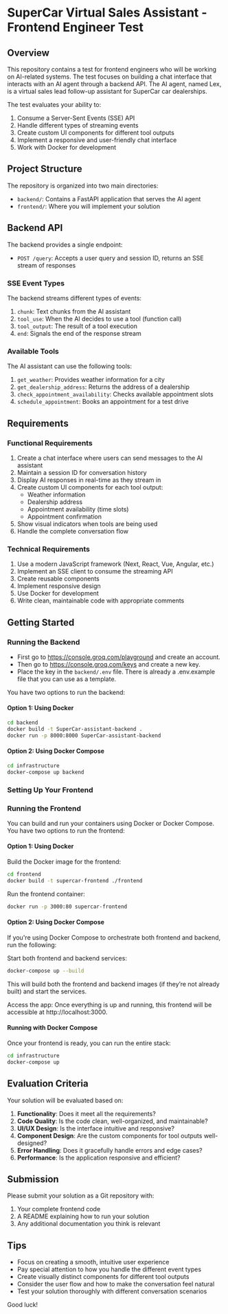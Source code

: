 # SuperCar Virtual Sales Assistant - Frontend Engineer Test

## Overview

This repository contains a test for frontend engineers who will be working on AI-related systems. The test focuses on building a chat interface that interacts with an AI agent through a backend API. The AI agent, named Lex, is a virtual sales lead follow-up assistant for SuperCar car dealerships.

The test evaluates your ability to:
1. Consume a Server-Sent Events (SSE) API
2. Handle different types of streaming events
3. Create custom UI components for different tool outputs
4. Implement a responsive and user-friendly chat interface
5. Work with Docker for development

## Project Structure

The repository is organized into two main directories:

- `backend/`: Contains a FastAPI application that serves the AI agent
- `frontend/`: Where you will implement your solution

## Backend API

The backend provides a single endpoint:

- `POST /query`: Accepts a user query and session ID, returns an SSE stream of responses

### SSE Event Types

The backend streams different types of events:

1. `chunk`: Text chunks from the AI assistant
2. `tool_use`: When the AI decides to use a tool (function call)
3. `tool_output`: The result of a tool execution
4. `end`: Signals the end of the response stream

### Available Tools

The AI assistant can use the following tools:

1. `get_weather`: Provides weather information for a city
2. `get_dealership_address`: Returns the address of a dealership
3. `check_appointment_availability`: Checks available appointment slots
4. `schedule_appointment`: Books an appointment for a test drive

## Requirements

### Functional Requirements

1. Create a chat interface where users can send messages to the AI assistant
2. Maintain a session ID for conversation history
3. Display AI responses in real-time as they stream in
4. Create custom UI components for each tool output:
   - Weather information
   - Dealership address
   - Appointment availability (time slots)
   - Appointment confirmation
5. Show visual indicators when tools are being used
6. Handle the complete conversation flow

### Technical Requirements

1. Use a modern JavaScript framework (Next, React, Vue, Angular, etc.)
2. Implement an SSE client to consume the streaming API
3. Create reusable components
4. Implement responsive design
5. Use Docker for development
6. Write clean, maintainable code with appropriate comments

## Getting Started

### Running the Backend

* First go to https://console.groq.com/playground and create an account.
* Then go to https://console.groq.com/keys and create a new key.
* Place the key in the ```backend/.env``` file. There is already a .env.example file that you can use as a template.

You have two options to run the backend:

#### Option 1: Using Docker

```bash
cd backend
docker build -t SuperCar-assistant-backend .
docker run -p 8000:8000 SuperCar-assistant-backend
```

#### Option 2: Using Docker Compose

```bash
cd infrastructure
docker-compose up backend
```

### Setting Up Your Frontend

### Running the Frontend

You can build and run your containers using Docker or Docker Compose.
You have two options to run the frontend:

#### Option 1: Using Docker
Build the Docker image for the frontend:

```bash
cd frontend
docker build -t supercar-frontend ./frontend
```

Run the frontend container:

```bash
docker run -p 3000:80 supercar-frontend
```


#### Option 2: Using Docker Compose

If you're using Docker Compose to orchestrate both frontend and backend, run the following:

Start both frontend and backend services:

```bash
docker-compose up --build
```

This will build both the frontend and backend images (if they’re not already built) and start the services.

Access the app: Once everything is up and running, this frontend will be accessible at http://localhost:3000.


#### Running with Docker Compose

Once your frontend is ready, you can run the entire stack:

```bash
cd infrastructure
docker-compose up
```

## Evaluation Criteria

Your solution will be evaluated based on:

1. **Functionality**: Does it meet all the requirements?
2. **Code Quality**: Is the code clean, well-organized, and maintainable?
3. **UI/UX Design**: Is the interface intuitive and responsive?
4. **Component Design**: Are the custom components for tool outputs well-designed?
5. **Error Handling**: Does it gracefully handle errors and edge cases?
6. **Performance**: Is the application responsive and efficient?

## Submission

Please submit your solution as a Git repository with:

1. Your complete frontend code
2. A README explaining how to run your solution
3. Any additional documentation you think is relevant

## Tips

- Focus on creating a smooth, intuitive user experience
- Pay special attention to how you handle the different event types
- Create visually distinct components for different tool outputs
- Consider the user flow and how to make the conversation feel natural
- Test your solution thoroughly with different conversation scenarios

Good luck! 